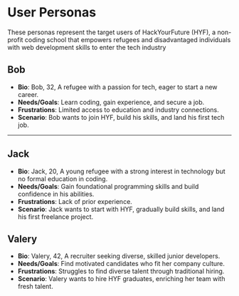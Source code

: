 # User Personas

These personas represent the target users of HackYourFuture (HYF), a non-profit
coding school that empowers refugees and disadvantaged individuals with web
development skills to enter the tech industry

## Bob

- **Bio**: Bob, 32, A refugee with a passion for tech, eager to start a new
  career.
- **Needs/Goals**: Learn coding, gain experience, and secure a job.
- **Frustrations**: Limited access to education and industry connections.
- **Scenario**: Bob wants to join HYF, build his skills, and land his first tech
  job.

---

## Jack

- **Bio**: Jack, 20, A young refugee with a strong interest in technology but no
  formal education in coding.
- **Needs/Goals**: Gain foundational programming skills and build confidence in
  his abilities.
- **Frustrations**: Lack of prior experience.
- **Scenario**: Jack wants to start with HYF, gradually build skills, and land
  his first freelance project.

## Valery

- **Bio**: Valery, 42, A recruiter seeking diverse, skilled junior developers.
- **Needs/Goals**: Find motivated candidates who fit her company culture.
- **Frustrations**: Struggles to find diverse talent through traditional hiring.
- **Scenario**: Valery wants to hire HYF graduates, enriching her team with
  fresh talent.
